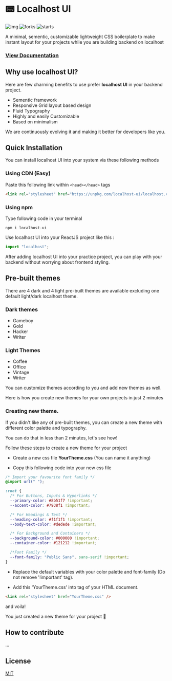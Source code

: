 # 📟 Localhost UI

![img](https://img.shields.io/badge/Licence-MIT-success) ![forks](https://img.shields.io/github/forks/fewprojects/localhost) ![starts](https://img.shields.io/github/stars/fewprojects/localhost)

A minimal, sementic, customizable lightweight CSS boilerplate to make instant layout for your projects while you are building backend on localhost

### [View Documentation](https://fewprojects.github.io/localhost/)

## Why use localhost UI?

Here are few charming benefits to use prefer **localhost UI** in your backend project.

- Sementic framework
- Responsive Grid layout based design
- Fluid Typography
- Highly and easily Customizable
- Based on minimalism

We are continuously evolving it and making it better for developers like you.

## Quick Installation

You can install localhost UI into your system via these following methods

### Using CDN (Easy)

Paste this following link within `<head></head>` tags

```html
<link rel="stylesheet" href="https://unpkg.com/localhost-ui/localhost.css" />
```

### Using npm

Type following code in your terminal

```git
npm i localhost-ui
```

Use localhost UI into your ReactJS project like this :

```javascript
import "localhost";
```

After adding localhost UI into your practice project, you can play with your backend without worrying about frontend styling.

## Pre-built themes

There are 4 dark and 4 light pre-built themes are available excluding one default light/dark localhost theme.

### Dark themes

- Gameboy
- Gold
- Hacker
- Writer

### Light Themes

- Coffee
- Office
- Vintage
- Writer

You can customize themes according to you and add new themes as well.

Here is how you create new themes for your own projects in just 2 minutes

### Creating new theme.

If you didn't like any of pre-built themes, you can create a new theme with different color palette and typography.

You can do that in less than 2 minutes, let's see how!

Follow these steps to create a new theme for your project

- Create a new css file **YourTheme.css** (You can name it anything)

- Copy this following code into your new css file

```css
/* Import your favourite font family */
@import url(" ");

:root {
  /* For Buttons, Inputs & Hyperlinks */
  --primary-color: #8b51f7 !important;
  --accent-color: #7938f1 !important;

  /* For Headings & Text */
  --heading-color: #f1f1f1 !important;
  --body-text-color: #dedede !important;

  /* For Background and Containers */
  --background-color: #000000 !important;
  --container-color: #121212 !important;

  /*Font Family */
  --font-family: "Public Sans", sans-serif !important;
}
```

- Replace the default variables with your color palette and font-family (Do not remove '!important' tag).

- Add this 'YourTheme.css' into <head></head> tag of your HTML document.

```html
<link rel="stylesheet" href="YourTheme.css" />
```

and voila!

You just created a new theme for your project 🎉

## How to contribute

...

## License

[MIT](https://github.com/fewprojects/localhost/blob/master/LICENSE)
